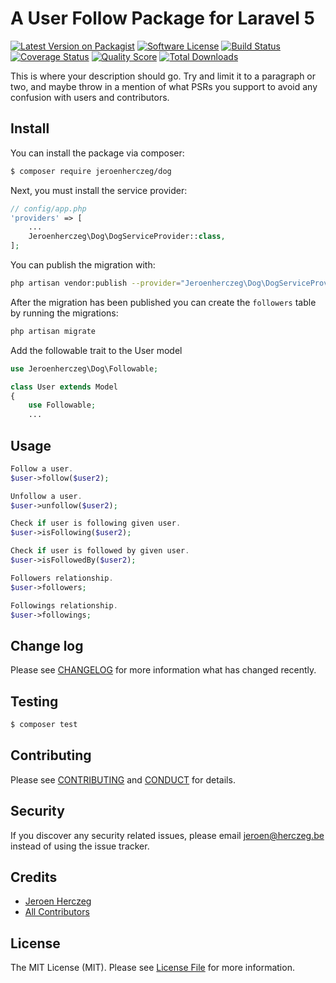 # A User Follow Package for Laravel 5

[![Latest Version on Packagist][ico-version]][link-packagist]
[![Software License][ico-license]](LICENSE.md)
[![Build Status][ico-travis]][link-travis]
[![Coverage Status][ico-scrutinizer]][link-scrutinizer]
[![Quality Score][ico-code-quality]][link-code-quality]
[![Total Downloads][ico-downloads]][link-downloads]

This is where your description should go. Try and limit it to a paragraph or two, and maybe throw in a mention of what
PSRs you support to avoid any confusion with users and contributors.

## Install

You can install the package via composer:

``` bash
$ composer require jeroenherczeg/dog
```

Next, you must install the service provider:

``` php
// config/app.php
'providers' => [
    ...
    Jeroenherczeg\Dog\DogServiceProvider::class,
];
```

You can publish the migration with:

``` bash
php artisan vendor:publish --provider="Jeroenherczeg\Dog\DogServiceProvider"
```

After the migration has been published you can create the `followers` table by running the migrations:

```bash
php artisan migrate
```

Add the followable trait to the User model
``` php
use Jeroenherczeg\Dog\Followable;

class User extends Model
{
    use Followable;
    ...
```
## Usage

``` php
Follow a user.
$user->follow($user2);

Unfollow a user.
$user->unfollow($user2);

Check if user is following given user.
$user->isFollowing($user2);

Check if user is followed by given user.
$user->isFollowedBy($user2);

Followers relationship.
$user->followers;

Followings relationship.
$user->followings;
```

## Change log

Please see [CHANGELOG](CHANGELOG.md) for more information what has changed recently.

## Testing

``` bash
$ composer test
```

## Contributing

Please see [CONTRIBUTING](CONTRIBUTING.md) and [CONDUCT](CONDUCT.md) for details.

## Security

If you discover any security related issues, please email jeroen@herczeg.be instead of using the issue tracker.

## Credits

- [Jeroen Herczeg][link-author]
- [All Contributors][link-contributors]

## License

The MIT License (MIT). Please see [License File](LICENSE.md) for more information.

[ico-version]: https://img.shields.io/packagist/v/jeroenherczeg/dog.svg?style=flat-square
[ico-license]: https://img.shields.io/badge/license-MIT-brightgreen.svg?style=flat-square
[ico-travis]: https://img.shields.io/travis/jeroenherczeg/dog/master.svg?style=flat-square
[ico-scrutinizer]: https://img.shields.io/scrutinizer/coverage/g/jeroenherczeg/dog.svg?style=flat-square
[ico-code-quality]: https://img.shields.io/scrutinizer/g/jeroenherczeg/dog.svg?style=flat-square
[ico-downloads]: https://img.shields.io/packagist/dt/jeroenherczeg/dog.svg?style=flat-square

[link-packagist]: https://packagist.org/packages/jeroenherczeg/dog
[link-travis]: https://travis-ci.org/jeroenherczeg/dog
[link-scrutinizer]: https://scrutinizer-ci.com/g/jeroenherczeg/dog/code-structure
[link-code-quality]: https://scrutinizer-ci.com/g/jeroenherczeg/dog
[link-downloads]: https://packagist.org/packages/jeroenherczeg/dog
[link-author]: https://github.com/jeroenherczeg
[link-contributors]: ../../contributors

